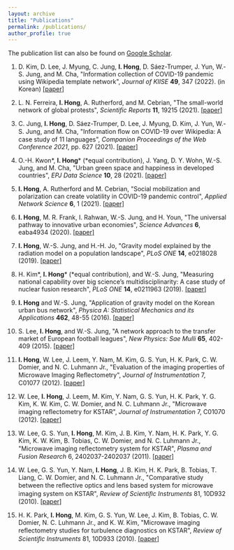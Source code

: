 ```yaml
---
layout: archive
title: "Publications"
permalink: /publications/
author_profile: true
---
```


The publication list can also be found on [Google Scholar](https://scholar.google.com/citations?user=kmN6l-AAAAAJ).

1. D. Kim, D. Lee, J. Myung, C. Jung, **I. Hong**, D. Sáez-Trumper, J. Yun, W.-S. Jung, and M. Cha, "Information collection of COVID-19 pandemic using Wikipedia template network", *Journal of KIISE* **49**, 347 (2022). (in Korean) [[paper]](https://doi.org/10.5626/JOK.2022.49.5.347)

1. L. N. Ferreira, **I. Hong**, A. Rutherford, and M. Cebrian, "The small-world network of global protests", *Scientific Reports* **11**, 19215 (2021). [[paper]](https://doi.org/10.1038/s41598-021-98628-y)

1. C. Jung, **I. Hong**, D. Sáez-Trumper, D. Lee, J. Myung, D. Kim, J. Yun, W.-S. Jung, and M. Cha, "Information ﬂow on COVID-19 over Wikipedia: A case study of 11 languages", *Companion Proceedings of the Web Conference 2021*, pp. 627 (2021). [[paper]](https://doi.org/10.1145/3442442.3452352)

1. O.-H. Kwon&#42;, **I. Hong**&#42; (&#42;equal contribution), J. Yang, D. Y. Wohn, W.-S. Jung, and M. Cha, "Urban green space and happiness in developed countries", *EPJ Data Science* **10**, 28 (2021). [[paper]](https://doi.org/10.1140/epjds/s13688-021-00278-7)

1. **I. Hong**, A. Rutherford and M. Cebrian, "Social mobilization and polarization can create volatility in COVID-19 pandemic control", *Applied Network Science* **6**, 1 (2021). [[paper]](https://doi.org/10.1007/s41109-021-00356-9)

1. **I. Hong**, M. R. Frank, I. Rahwan, W.-S. Jung, and H. Youn, "The universal pathway to innovative urban economies", *Science Advances* **6**, eaba4934 (2020). [[paper]](https://doi.org/10.1126/sciadv.aba4934)

1. **I. Hong**, W.-S. Jung, and H.-H. Jo, "Gravity model explained by the radiation model on a population landscape", *PLoS ONE* **14**, e0218028 (2019). [[paper]](https://doi.org/10.1371/journal.pone.0218028)

1. H. Kim&#42;, **I. Hong**&#42; (&#42;equal contribution), and W.-S. Jung, "Measuring national capability over big science’s multidisciplinarity: A case study of nuclear fusion research", *PLoS ONE* **14**, e0211963 (2019). [[paper]](https://doi.org/10.1371/journal.pone.0211963)

1. **I. Hong** and W.-S. Jung, "Application of gravity model on the Korean urban bus network", *Physica A: Statistical Mechanics and its Applications* **462**, 48-55 (2016). [[paper]](https://doi.org/10.1016/j.physa.2016.06.055)

1. S. Lee, **I. Hong**, and W.-S. Jung, "A network approach to the transfer market of European football leagues", *New Physics: Sae Mulli* **65**, 402-409 (2015). [[paper]](https://doi.org/10.3938/NPSM.65.402)

1. **I. Hong**, W. Lee, J. Leem, Y. Nam, M. Kim, G. S. Yun, H. K. Park, C. W. Domier, and N. C. Luhmann Jr., "Evaluation of the imaging properties of Microwave Imaging Reﬂectometry", *Journal of Instrumentation* 7, C01077 (2012). [[paper]](https://doi.org/10.1088/1748-0221/7/01/C01077)

1. W. Lee, **I. Hong**, J. Leem, M. Kim, Y. Nam, G. S. Yun, H. K. Park, Y. G. Kim, K. W. Kim, C. W. Domier, and N. C. Luhmann Jr., "Microwave imaging reﬂectometry for KSTAR", *Journal of Instrumentation* 7, C01070 (2012). [[paper]](https://doi.org/10.1088/1748-0221/7/01/C01070)

1. W. Lee, G. S. Yun, **I. Hong**, M. Kim, J. B. Kim, Y. Nam, H. K. Park, Y. G. Kim, K. W. Kim, B. Tobias, C. W. Domier, and N. C. Luhmann Jr., "Microwave imaging reﬂectometry system for KSTAR", *Plasma and Fusion Research* 6, 2402037-2402037 (2011). [[paper]](https://doi.org/10.1585/pfr.6.2402037)

1. W. Lee, G. S. Yun, Y. Nam, **I. Hong**, J. B. Kim, H. K. Park, B. Tobias, T. Liang, C. W. Domier, and N. C. Luhmann Jr., "Comparative study between the reﬂective optics and lens based system for microwave imaging system on KSTAR", *Review of Scientiﬁc Instruments* 81, 10D932 (2010). [[paper]](https://doi.org/10.1063/1.3491189)

1. H. K. Park, **I. Hong**, M. Kim, G. S. Yun, W. Lee, J. Kim, B. Tobias, C. W. Domier, N. C. Luhmann Jr., and K. W. Kim, "Microwave imaging reﬂectometry studies for turbulence diagnostics on KSTAR", *Review of Scientiﬁc Instruments* 81, 10D933 (2010). [[paper]](https://doi.org/10.1063/1.3499606)
